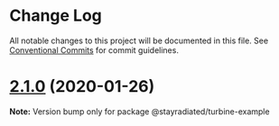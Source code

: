 # Change Log

All notable changes to this project will be documented in this file.
See [Conventional Commits](https://conventionalcommits.org) for commit guidelines.

# [2.1.0](https://github.com/stayradiated/turbine/compare/v2.0.0...v2.1.0) (2020-01-26)

**Note:** Version bump only for package @stayradiated/turbine-example
